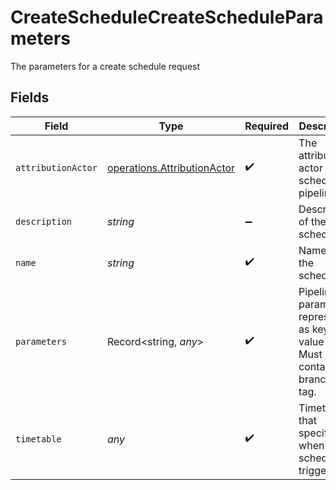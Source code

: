 # CreateScheduleCreateScheduleParameters

The parameters for a create schedule request


## Fields

| Field                                                                           | Type                                                                            | Required                                                                        | Description                                                                     | Example                                                                         |
| ------------------------------------------------------------------------------- | ------------------------------------------------------------------------------- | ------------------------------------------------------------------------------- | ------------------------------------------------------------------------------- | ------------------------------------------------------------------------------- |
| `attributionActor`                                                              | [operations.AttributionActor](../../models/operations/attributionactor.md)      | :heavy_check_mark:                                                              | The attribution-actor of the scheduled pipeline.                                | current                                                                         |
| `description`                                                                   | *string*                                                                        | :heavy_minus_sign:                                                              | Description of the schedule.                                                    |                                                                                 |
| `name`                                                                          | *string*                                                                        | :heavy_check_mark:                                                              | Name of the schedule.                                                           |                                                                                 |
| `parameters`                                                                    | Record<string, *any*>                                                           | :heavy_check_mark:                                                              | Pipeline parameters represented as key-value pairs. Must contain branch or tag. | [object Object]                                                                 |
| `timetable`                                                                     | *any*                                                                           | :heavy_check_mark:                                                              | Timetable that specifies when a schedule triggers.                              |                                                                                 |